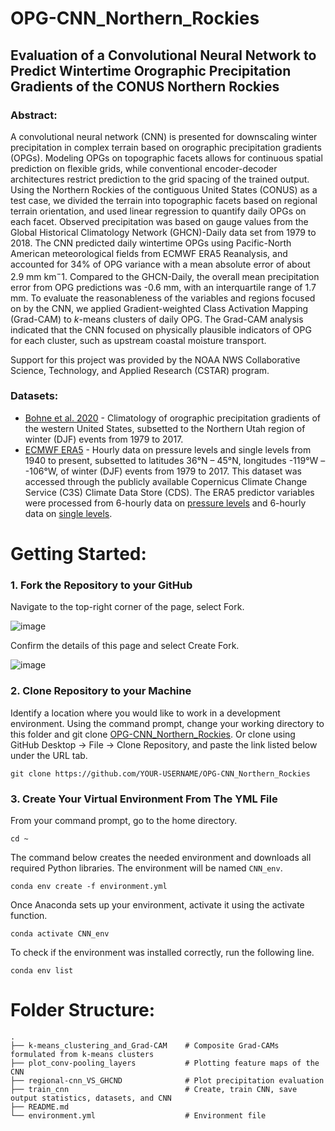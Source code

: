 # OPG-CNN_Northern_Rockies

## Evaluation of a Convolutional Neural Network to Predict Wintertime Orographic Precipitation Gradients of the CONUS Northern Rockies

### Abstract: 

A convolutional neural network (CNN) is presented for downscaling winter precipitation in complex terrain based on orographic precipitation gradients (OPGs). Modeling OPGs on topographic facets allows for continuous spatial prediction on flexible grids, while conventional encoder-decoder architectures restrict prediction to the grid spacing of the trained output. Using the Northern Rockies of the contiguous United States (CONUS) as a test case, we divided the terrain into topographic facets based on regional terrain orientation, and used linear regression to quantify daily OPGs on each facet. Observed precipitation was based on gauge values from the Global Historical Climatology Network (GHCN)-Daily data set from 1979 to 2018. The CNN predicted daily wintertime OPGs using Pacific-North American meteorological fields from ECMWF ERA5 Reanalysis, and accounted for 34\% of OPG variance with a mean absolute error of about 2.9 mm km$^-1$. Compared to the GHCN-Daily, the overall mean precipitation error from OPG predictions was -0.6 mm, with an interquartile range of 1.7 mm. To evaluate the reasonableness of the variables and regions focused on by the CNN, we applied Gradient-weighted Class Activation Mapping (Grad-CAM) to $k$-means clusters of daily OPG. The Grad-CAM analysis indicated that the CNN focused on physically plausible indicators of OPG for each cluster, such as upstream coastal moisture transport.

Support for this project was provided by the NOAA NWS Collaborative Science, Technology, and Applied Research (CSTAR) program. 

### Datasets:
* [Bohne et al. 2020](https://doi.org/10.1175/JHM-D-19-0229.1) - Climatology of orographic precipitation gradients of the western United States, subsetted to the Northern Utah region of winter (DJF) events from 1979 to 2017.
* [ECMWF ERA5](https://doi.org/10.1002/qj.3803) - Hourly data on pressure levels and single levels from 1940 to present, subsetted to latitudes 36°N – 45°N, longitudes -119°W – -106°W, of winter (DJF) events from 1979 to 2017. This dataset was accessed through the publicly available Copernicus Climate Change Service (C3S) Climate Data Store (CDS). The ERA5 predictor variables were processed from 6-hourly data on [pressure levels](https://cds.climate.copernicus.eu/cdsapp#!/dataset/reanalysis-era5-pressure-levels?tab=overview) and 6-hourly data on [single levels](https://cds.climate.copernicus.eu/cdsapp#!/dataset/reanalysis-era5-single-levels?tab=form).

# Getting Started:
### 1. Fork the Repository to your GitHub

Navigate to the top-right corner of the page, select Fork.

![image](https://github.com/s-wolvin/OPG-CNN-Northern-Utah-CIROH-Workshop/assets/34422513/6b96d86e-1ebb-4652-b0f8-c37fb46da3ca)

Confirm the details of this page and select Create Fork.

![image](https://github.com/s-wolvin/OPG-CNN-Northern-Utah-CIROH-Workshop/assets/34422513/343220ce-ec44-40be-a712-f21eaa2dbccc)

### 2. Clone Repository to your Machine
Identify a location where you would like to work in a development environment. Using the command prompt, change your working directory to this folder and git clone [OPG-CNN_Northern_Rockies](https://github.com/s-wolvin/OPG-CNN_Northern_Rockies). Or clone using GitHub Desktop -> File -> Clone Repository, and paste the link listed below under the URL tab.
```
git clone https://github.com/YOUR-USERNAME/OPG-CNN_Northern_Rockies
```

### 3. Create Your Virtual Environment From The YML File
From your command prompt, go to the home directory.
```
cd ~
```
The command below creates the needed environment and downloads all required Python libraries. The environment will be named `CNN_env`.
```
conda env create -f environment.yml
```
Once Anaconda sets up your environment, activate it using the activate function.
```
conda activate CNN_env
```
To check if the environment was installed correctly, run the following line.
```
conda env list
```



# Folder Structure:
    .
    ├── k-means_clustering_and_Grad-CAM    # Composite Grad-CAMs formulated from k-means clusters
    ├── plot_conv-pooling_layers           # Plotting feature maps of the CNN
    ├── regional-cnn_VS_GHCND              # Plot precipitation evaluation
    ├── train_cnn                          # Create, train CNN, save output statistics, datasets, and CNN
    ├── README.md                 
    └── environment.yml                    # Environment file
